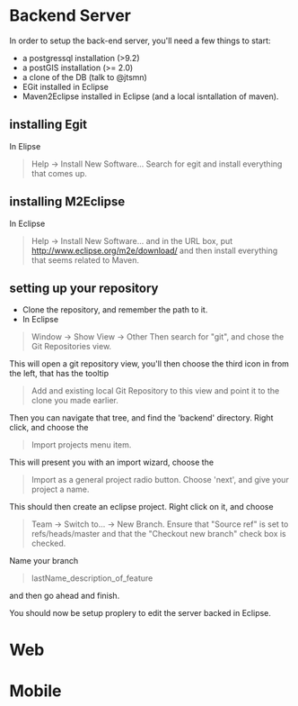 # Backend Server
In order to setup the back-end server, you'll need a few things to start:
* a postgressql installation (>9.2)
* a postGIS installation (>= 2.0)
* a clone of the DB (talk to @jtsmn)
* EGit installed in Eclipse
* Maven2Eclipse installed in Eclipse (and a local isntallation of maven).

## installing Egit
In Elipse
> Help -> Install New Software...
Search for 
> egit
and install everything that comes up.

## installing M2Eclipse
In Eclipse
> Help -> Install New Software...
and in the URL box, put 
> http://www.eclipse.org/m2e/download/
and then install everything that seems related to Maven.

## setting up your repository
* Clone the repository, and remember the path to it.
* In Eclipse
> Window -> Show View -> Other
Then search for "git", and chose the
> Git Repositories
view.

This will open a git repository view, you'll then choose the third icon in from
the left, that has the tooltip
> Add and existing local Git Repository to this view
and point it to the clone you made earlier.

Then you can navigate that tree, and find the 'backend' directory. Right click,
and choose the
>Import projects
menu item.

This will present you with an import wizard, choose the
> Import as a general project
radio button. Choose 'next', and give your project a name.

This should then create an eclipse project. Right click on it, and choose
> Team -> Switch to... -> New Branch.
Ensure that "Source ref" is set to 
> refs/heads/master
and that the "Checkout new branch" check box is checked.

Name your branch
> lastName_description_of_feature

and then go ahead and finish. 

You should now be setup proplery to edit the server backed in Eclipse.

# Web

# Mobile


